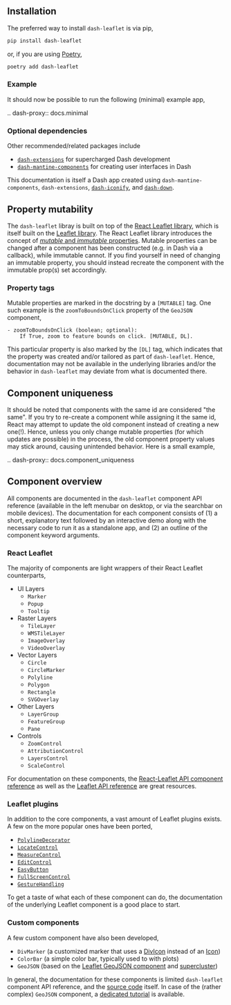 ## Installation

The preferred way to install `dash-leaflet` is via pip,

```bash
pip install dash-leaflet
```

or, if you are using [Poetry](https://python-poetry.org),

```bash
poetry add dash-leaflet
```

### Example

It should now be possible to run the following (minimal) example app,

.. dash-proxy:: docs.minimal

### Optional dependencies

Other recommended/related packages include

* [`dash-extensions`](https://www.dash-extensions.com/) for supercharged Dash development
* [`dash-mantine-components`](https://www.dash-mantine-components.com/) for creating user interfaces in Dash

This documentation is itself a Dash app created using `dash-mantine-components`, `dash-extensions`, [`dash-iconify`](https://www.dash-mantine-components.com/getting-started/dash-iconify), and [`dash-down`](https://github.com/emilhe/dash-down).

## Property mutability

The `dash-leaflet` libray is built on top of the [React Leaflet library](https://react-leaflet.js.org/), which is itself built on the [Leaflet library](https://leafletjs.com/). The React Leaflet library introduces the concept of [_mutable_ and _immutable_ properties](https://react-leaflet.js.org/docs/api-components/). Mutable properties can be changed after a component has been constructed (e.g. in Dash via a callback), while immutable cannot. If you find yourself in need of changing an immutable property, you should instead recreate the component with the immutable prop(s) set accordingly. 

### Property tags

Mutable properties are marked in the docstring by a `[MUTABLE]` tag. One such example is the `zoomToBoundsOnClick` property of the `GeoJSON` component,

    - zoomToBoundsOnClick (boolean; optional):
        If True, zoom to feature bounds on click. [MUTABLE, DL].

This particular property is also marked by the `[DL]` tag, which indicates that the property was created and/or tailored as part of `dash-leaflet`. Hence, documentation may not be available in the underlying libraries and/or the behavior in `dash-leaflet` may deviate from what is documented there.

## Component uniqueness

It should be noted that components with the same id are considered "the same". If you try to re-create a component while assigning it the same id, React may attempt to update the old component instead of creating a new one(!). Hence, unless you only change mutable properties (for which updates are possible) in the process, the old component property values may stick around, causing unintended behavior. Here is a small example,

.. dash-proxy:: docs.component_uniqueness

## Component overview

All components are documented in the `dash-leaflet` component API reference (available in the left menubar on desktop, or via the searchbar on mobile devices). The documentation for each component consists of (1) a short, explanatory text followed by an interactive demo along with the necessary code to run it as a standalone app, and (2) an outline of the component keyword arguments.

### React Leaflet

The majority of components are light wrappers of their React Leaflet counterparts,

* UI Layers
    * `Marker`
    * `Popup`
    * `Tooltip`
* Raster Layers
    * `TileLayer`
    * `WMSTileLayer`
    * `ImageOverlay`
    * `VideoOverlay`
* Vector Layers
    * `Circle`
    * `CircleMarker`
    * `Polyline`
    * `Polygon`
    * `Rectangle`
    * `SVGOverlay`
* Other Layers
    * `LayerGroup`
    * `FeatureGroup`
    * `Pane`
* Controls
    * `ZoomControl`
    * `AttributionControl`
    * `LayersControl`
    * `ScaleControl`

For documentation on these components, the [React-Leaflet API component reference](https://react-leaflet.js.org/docs/api-components/) as well as the [Leaflet API reference](https://leafletjs.com/reference.html) are great resources. 

### Leaflet plugins

In addition to the core components, a vast amount of Leaflet plugins exists. A few on the more popular ones have been ported,

* [`PolylineDecorator`](https://github.com/bbecquet/Leaflet.PolylineDecorator)
* [`LocateControl`](https://github.com/domoritz/leaflet-locatecontrol)
* [`MeasureControl`](https://github.com/ljagis/leaflet-measure)
* [`EditControl`](https://github.com/Leaflet/Leaflet.draw)
* [`EasyButton`](https://github.com/CliffCloud/Leaflet.EasyButton)
* [`FullScreenControl`](https://github.com/brunob/leaflet.fullscreen)
* [`GestureHandling`](https://github.com/brunob/leaflet.fullscreen)


To get a taste of what each of these component can do, the documentation of the underlying Leaflet component is a good place to start.

### Custom components

A few custom component have also been developed,

* `DivMarker` (a customized marker that uses a [DivIcon](https://leafletjs.com/reference.html#divicon) instead of an [Icon](https://leafletjs.com/reference.html#icon))
* `ColorBar` (a simple color bar, typically used to with plots)
* `GeoJSON` (based on the [Leaflet GeoJSON component](https://leafletjs.com/reference-1.6.0.html#geojson) and [supercluster](https://github.com/mapbox/supercluster))

In general, the documentation for these components is limited `dash-leaflet` component API reference, and the [source code](https://github.com/thedirtyfew/dash-leaflet) itself. In case of the (rather complex) `GeoJSON` component, a [dedicated tutorial](/docs/geojson_tutorial) is available.